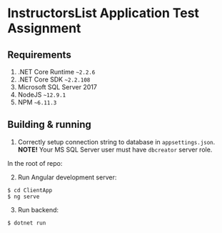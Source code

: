 # InstructorsList Application Test Assignment
## Requirements
1. .NET Core Runtime `~2.2.6`
2. .NET Core SDK `~2.2.108`
3. Microsoft SQL Server 2017
4. NodeJS `~12.9.1`
5. NPM `~6.11.3`
## Building & running
1. Correctly setup connection string to database in `appsettings.json`. **NOTE!** Your MS SQL Server user must have `dbcreator` server role.  

In the root of repo:

2. Run Angular development server:
```
$ cd ClientApp
$ ng serve
```

3. Run backend:
```
$ dotnet run
```

